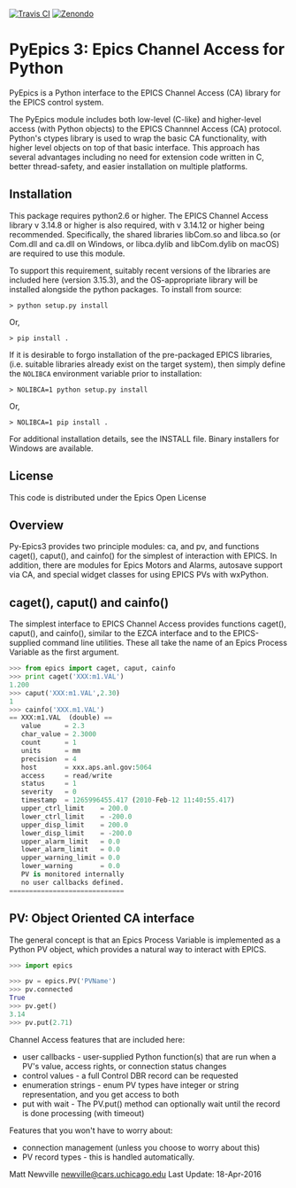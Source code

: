 [![Travis CI](https://travis-ci.org/pyepics/pyepics.png)](https://travis-ci.org/pyepics/pyepics)   [![Zenondo](https://zenodo.org/badge/4185/pyepics/pyepics.svg)](https://zenodo.org/badge/latestdoi/4185/pyepics/pyepics)

# PyEpics 3:  Epics Channel Access for Python


PyEpics is a Python interface to the EPICS Channel Access (CA) library
for the EPICS control system.

The PyEpics module includes both low-level (C-like) and higher-level access
(with Python objects) to the EPICS Channnel Access (CA) protocol.  Python's
ctypes library is used to wrap the basic CA functionality, with higher
level objects on top of that basic interface.  This approach has several
advantages including no need for extension code written in C, better
thread-safety, and easier installation on multiple platforms.

## Installation

This package requires python2.6 or higher.  The EPICS Channel Access
library v 3.14.8 or higher is also required, with v 3.14.12 or higher being
recommended. Specifically, the shared libraries libCom.so and libca.so
(or Com.dll and ca.dll on Windows, or libca.dylib and libCom.dylib on macOS)
are required to use this module.

To support this requirement, suitably recent versions of the libraries are
included here (version 3.15.3), and the OS-appropriate library will be
installed alongside the python packages. To install from source:

```
> python setup.py install
```

Or,

```
> pip install .
```

If it is desirable to forgo installation of the pre-packaged EPICS libraries,
(i.e. suitable libraries already exist on the target system), then simply
define the `NOLIBCA` environment variable prior to installation:

```
> NOLIBCA=1 python setup.py install
```

Or,

```
> NOLIBCA=1 pip install .
```

For additional installation details, see the INSTALL file. Binary installers
for Windows are available.

## License

This code is distributed under the  Epics Open License

## Overview

Py-Epics3 provides two principle modules: ca, and pv, and functions
caget(), caput(), and cainfo() for the simplest of interaction with EPICS.
In addition, there are modules for Epics Motors and Alarms, autosave support
via CA, and special widget classes for using EPICS PVs with wxPython.


## caget(), caput() and cainfo()

The simplest interface to EPICS Channel Access provides functions caget(),
caput(), and cainfo(), similar to the EZCA interface and to the
EPICS-supplied command line utilities.  These all take the name of an Epics
Process Variable as the first argument.

```python
>>> from epics import caget, caput, cainfo
>>> print caget('XXX:m1.VAL')
1.200
>>> caput('XXX:m1.VAL',2.30)
1
>>> cainfo('XXX.m1.VAL')
== XXX:m1.VAL  (double) ==
   value      = 2.3
   char_value = 2.3000
   count      = 1
   units      = mm
   precision  = 4
   host       = xxx.aps.anl.gov:5064
   access     = read/write
   status     = 1
   severity   = 0
   timestamp  = 1265996455.417 (2010-Feb-12 11:40:55.417)
   upper_ctrl_limit    = 200.0
   lower_ctrl_limit    = -200.0
   upper_disp_limit    = 200.0
   lower_disp_limit    = -200.0
   upper_alarm_limit   = 0.0
   lower_alarm_limit   = 0.0
   upper_warning_limit = 0.0
   lower_warning       = 0.0
   PV is monitored internally
   no user callbacks defined.
=============================
```

## PV: Object Oriented CA interface

The general concept is that an Epics Process Variable is implemented as a
Python PV object, which provides a natural way to interact with EPICS.

```python
>>> import epics

>>> pv = epics.PV('PVName')
>>> pv.connected
True
>>> pv.get()
3.14
>>> pv.put(2.71)
```

Channel Access features that are included here:

* user callbacks - user-supplied Python function(s) that are run when a PV's
  value, access rights, or connection status changes
* control values - a full Control DBR record can be requested
* enumeration strings - enum PV types have integer or string representation,
  and you get access to both
* put with wait - The PV.put() method can optionally wait until the record is
  done processing (with timeout)

Features that you won't have to worry about:

* connection management (unless you choose to worry about this)
* PV record types - this is handled automatically.


Matt Newville <newville@cars.uchicago.edu>
Last Update:  18-Apr-2016
